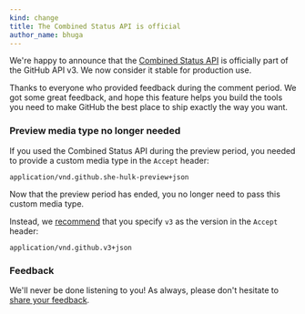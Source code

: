 ```yaml
---
kind: change
title: The Combined Status API is official
author_name: bhuga
---
```


We're happy to announce that the [Combined Status API][docs] is officially part
of the GitHub API v3. We now consider it stable for production use.

Thanks to everyone who provided feedback during the comment period. We got
some great feedback, and hope this feature helps you build the tools you
need to make GitHub the best place to ship exactly the way you want.

### Preview media type no longer needed

If you used the Combined Status API during the preview period, you needed to
provide a custom media type in the `Accept` header:

    application/vnd.github.she-hulk-preview+json

Now that the preview period has ended, you no longer need to pass this custom
media type.

Instead, we [recommend][media-types] that you specify `v3` as the version in the
`Accept` header:

    application/vnd.github.v3+json

### Feedback

We'll never be done listening to you! As always, please don't hesitate to
[share your feedback][feedback].

[docs]: /v3/repos/statuses/#get-the-combined-status-for-a-specific-ref
[media-types]: /v3/media
[feedback]: https://github.com/contact?form[subject]=Combined+Status+API
